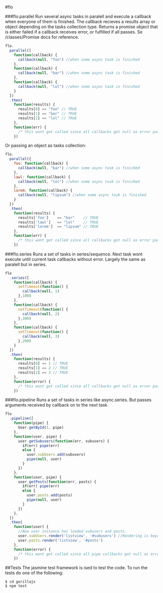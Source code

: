 #flo

###flo.parallel
Run several async tasks in paralell and execute a callback when everyone of them is finished. The callback recieves a results array or object depending on the tasks collection type.
Returns a promise object that is either failed if a callback receives error, or fulfilled if all passes. Se /classes/Promise docs for reference.

```javascript
flo.
  parallel([
    function(callback) {
      callback(null, "foo") //when some async task is finished
    },
    function(callback) {
      callback(null, "bar") //when some async task is finished
    },
    function(callback) {
      callback(null, "lol") //when some async task is finished
    }
  ])
  .then(
    function(results) {
      results[0] == "foo" // TRUE
      results[1] == "bar" // TRUE
      results[2] == "lol" // TRUE
    }, 
    function(err) { 
      /* this wont get called since all callbacks got null as error param */
    })
```
Or passing an object as tasks collection:

```javascript
flo.
  parallel({
    foo: function(callback) {
      callback(null, "bar") //when some async task is finished
    },
    lawl: function(callback) {
      callback(null, "lol") //when some async task is finished
    },
    lorem: function(callback) {
      callback(null, "lipsum") //when some async task is finished
    }
  })
  .then(
    function(results) {
      results['foo']    == "bar"    // TRUE
      results['lawl']   == "lol"    // TRUE
      results['lorem']  == "lipsum" // TRUE
    }, 
    function(err) { 
      /* this wont get called since all callbacks got null as error param */
    })
```
###flo.series
Runs a set of tasks in series/sequence. Next task wont execute until current task callbacks without error. Largely the same as paralell but in series.

```javascript
flo
  .series([
    function(callback) {
      setTimeout(function() {
        callback(null, 1)
      },100)
    },
    function(callback) {
      setTimeout(function() {
        callback(null, 2)
      },300)
    },
    function(callback) {
      setTimeout(function() {
        callback(null, 3)
      },200)
    }
  ])
  .then(
    function(results) {
      results[0] == 1 // TRUE
      results[1] == 2 // TRUE
      results[2] == 3 // TRUE
    }, 
    function(error) {
      /* this wont get called since all callbacks got null as error param */
    })
```

###flo.pipeline
Runs a set of tasks in series like async.series. But passes arguments received by callback on to the next task.

```javascript
flo
  .pipeline([
    function(pipe) {
      User.getById(1, pipe)
    },
    function(user, pipe) {
      user.getSubusers(function(err, subusers) {
        if(err) pipe(err)
        else {
          user.subUsers.add(subusers)
          pipe(null, user)
        }
      })
    },
    function(user, pipe) {
      user.getPosts(function(err, posts) {
        if(err) pipe(err)
        else {
          user.posts.add(posts)
          pipe(null, user)
        }
      })
    },
  ])
  .then(
    function(user) {
      //Now user instance has loaded subusers and posts.
      user.subUsers.render('listview', '#subusers') //Rendering is beyond scope of this lib
      user.posts.render('listview', '#posts')
    }, 
    function(error) {
      /* this wont get called since all pipe callbacks got null as error param */
    })
```

##Tests
The jasmine test framework is ised to test the code. To run the tests do one of the following:

```
$ cd gorillajs
$ npm test
```